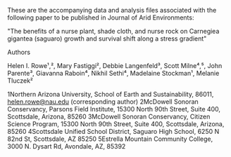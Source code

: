 These are the accompanying data and analysis files associated with the following paper to be published in Journal of Arid Environments:

"The benefits of a nurse plant, shade cloth, and nurse rock on Carnegiea gigantea (saguaro) growth and survival shift along a stress gradient"

Authors

 Helen I. Rowe¹,², Mary Fastiggi², Debbie Langenfeld³, Scott Milne⁴,⁵, John Parente³, Giavanna Raboin⁴, Nikhil Sethi⁴, Madelaine Stockman¹, Melanie Tluczek²


1Northern Arizona University, School of Earth and Sustainability, 86011, helen.rowe@nau.edu
 (corresponding author)
2McDowell Sonoran Conservancy, Parsons Field Institute, 15300 North 90th Street, Suite 400, Scottsdale, Arizona, 85260
3McDowell Sonoran Conservancy, Citizen Science Program, 15300 North 90th Street, Suite 400, Scottsdale, Arizona, 85260
4Scottsdale Unified School District, Saguaro High School, 6250 N 82nd St, Scottsdale, AZ 85250
5Estrella Mountain Community College, 3000 N. Dysart Rd, Avondale, AZ, 85392

